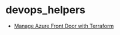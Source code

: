 # devops_helpers

* [Manage Azure Front Door with Terraform](./terraform/terraform_azure_front_door/README.md)
